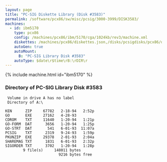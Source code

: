 ```yaml
---
layout: page
title: "PC-SIG Diskette Library (Disk #3583)"
permalink: /software/pcx86/sw/misc/pcsig/3000-3999/DISK3583/
machines:
  - id: ibm5170
    type: pcx86
    config: /machines/pcx86/ibm/5170/cga/1024kb/rev3/machine.xml
    diskettes: /machines/pcx86/diskettes.json,/disks/pcsigdisks/pcx86/diskettes.json
    autoGen: true
    autoMount:
      B: "PC-SIG Library Disk #3583"
    autoType: $date\r$time\rB:\rDIR\r
---
```


{% include machine.html id="ibm5170" %}

### Directory of PC-SIG Library Disk #3583

     Volume in drive A has no label
     Directory of A:\

    KEN      ZIP     67782   2-18-94   2:52p
    GO       EXE     27162   4-28-93
    CDROM    TXT     11640   1-20-94   1:21p
    GO-FORM  DAT      3656   1-20-94   1:25p
    GO-STRT  DAT       541   6-01-93  11:07a
    PCSIG    TXT      2319   9-24-93   1:59p
    PKUNZIP  EXE     29378   2-01-93   2:04a
    SHAREMAG TXT      1831   6-01-93   2:32p
    SIGORDER TXT      3702   1-20-94   1:28p
            9 file(s)     148011 bytes
                            9216 bytes free
